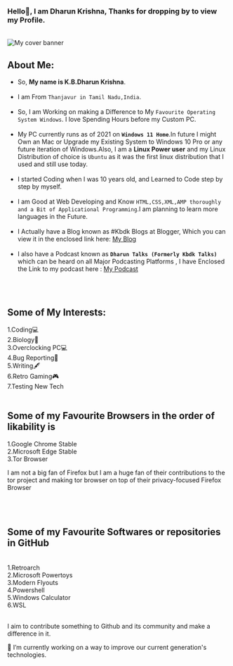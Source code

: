 ### Hello👋, I am Dharun Krishna, Thanks for dropping by to view my Profile. <br>

<!--
**kbdharun/kbdharun** is a ✨ _special_ ✨ repository because its `README.md` (this file) appears on your GitHub profile.
Here are some ideas to get you started:

- 🔭 I’m currently working on ...
- 🌱 I’m currently learning ...
- 👯 I’m looking to collaborate on ...
- 🤔 I’m looking for help with ...
- 💬 Ask me about ...
- 📫 How to reach me: ...
- 😄 Pronouns: ...
- ⚡ Fun fact: ...
-->
<br>
<img src="https://github.com/kbdharun/kbdharun/blob/main/Cover_Banner.png?raw=true" alt="My cover banner"><br>

<h2><b>About Me:</b></h2>
<ul>
  <li>So, <b>My name is K.B.Dharun Krishna</b>. </li><br>

<li>I am From <code>Thanjavur in Tamil Nadu,India</code>.</li><br>


<li>So, I am Working on making a Difference to My <code>Favourite Operating System Windows</code>. I love Spending Hours before my Custom PC.</li> <br>

<li>My PC currently runs as of 2021 on <b><code>Windows 11 Home</code></b>.In future I might Own an Mac or Upgrade my Existing System to Windows 10 Pro or any future iteration of Windows.Also, I am a <b>Linux Power user</b> and my Linux Distribution of choice is <code>Ubuntu</code> as it was the first linux distribution that I used and still use today. </li><br>

<li>I started Coding when I was 10 years old, and Learned to Code step by step by myself.</li><br>

<li>I am Good at Web Developing and Know <code>HTML,CSS,XML,AMP thoroughly and a Bit of Applicational Programming</code>.I am planning to learn more languages in the Future.</li><br>

<li>I Actually have a Blog known as #Kbdk Blogs at Blogger, Which you can view it in the enclosed link here:  <a href="https://kbdkblogs.blogspot.com">My Blog</a></li><br>

<li>I also have a Podcast known as <code><b>Dharun Talks (Formerly Kbdk Talks)</b></code> which can be heard on all Major Podcasting Platforms , I have Enclosed the Link to my podcast here : <a href="https://anchor.fm/kbdharun-krishna">My Podcast</a></li>
</ul>
<br><br>
<h2>Some of My Interests:</h2>
1.Coding💻<br>
2.Biology🦠<br>
3.Overclocking PC💻<br>
4.Bug Reporting🐛<br>
5.Writing🖋️<br>
6.Retro Gaming🎮<br>
7.Testing New Tech<br>
<br>
<h2><b>Some of my Favourite Browsers in the order of likability is</b></h2>
1.Google Chrome Stable<br>
2.Microsoft Edge Stable<br>
3.Tor Browser<br>

I am not a big fan of Firefox but I am a huge fan of their contributions to the tor project and making tor browser on top of their privacy-focused Firefox Browser<br>
<br><br><br>
<h2>Some of my Favourite Softwares or repositories in GitHub</h2><br>
1.Retroarch<br>
2.Microsoft Powertoys<br>
3.Modern Flyouts <br>
4.Powershell<br>
5.Windows Calculator<br>
6.WSL<br><br>

I aim to contribute something to Github and its community and make a difference in it. 

🔭 I’m currently working on a way to improve our current generation's technologies.
